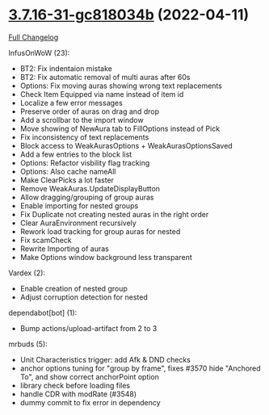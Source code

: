 # [3.7.16-31-gc818034b](https://github.com/WeakAuras/WeakAuras2/tree/c818034b7d1cd0fa255179ce953a8479af29b7ee) (2022-04-11)

[Full Changelog](https://github.com/WeakAuras/WeakAuras2/compare/3.7.16...c818034b7d1cd0fa255179ce953a8479af29b7ee)

InfusOnWoW (23):

- BT2: Fix indentaion mistake
- BT2: Fix automatic removal of multi auras after 60s
- Options: Fix moving auras showing wrong text replacements
- Check Item Equipped via name instead of item id
- Localize a few error messages
- Preserve order of auras on drag and drop
- Add a scrollbar to the import window
- Move showing of NewAura tab to FillOptions instead of Pick
- Fix inconsistency of text replacements
- Block access to WeakAurasOptions + WeakAurasOptionsSaved
- Add a few entries to the block list
- Options: Refactor visbility flag tracking
- Options: Also cache nameAll
- Make ClearPicks a lot faster
- Remove WeakAuras.UpdateDisplayButton
- Allow dragging/grouping of group auras
- Enable importing for nested groups
- Fix Duplicate not creating nested auras in the right order
- Clear AuraEnvironment recursively
- Rework load tracking for group auras for nested
- Fix scamCheck
- Rewrite Importing of auras
- Make Options window background less transparent

Vardex (2):

- Enable creation of nested group
- Adjust corruption detection for nested

dependabot[bot] (1):

- Bump actions/upload-artifact from 2 to 3

mrbuds (5):

- Unit Characteristics trigger: add Afk & DND checks
- anchor options tuning for "group by frame", fixes #3570 hide "Anchored To", and show correct anchorPoint option
- library check before loading files
- handle CDR with modRate (#3548)
- dummy commit to fix error in dependency

